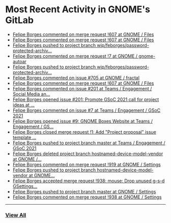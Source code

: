 # Most Recent Activity in GNOME's GitLab

<!-- BLOG-POST-LIST:START -->
- [Felipe Borges commented on merge request !607 at GNOME / Files](https://gitlab.gnome.org/GNOME/nautilus/-/merge_requests/607#note_1019669)
- [Felipe Borges commented on merge request !607 at GNOME / Files](https://gitlab.gnome.org/GNOME/nautilus/-/merge_requests/607#note_1019635)
- [Felipe Borges pushed to project branch wip/feborges/password-protected-archiv...](https://gitlab.gnome.org/GNOME/nautilus/-/commit/55557c60926aac4c5db08f8e89029ce496aa3fb6)
- [Felipe Borges commented on merge request !7 at GNOME / gnome-autoar](https://gitlab.gnome.org/GNOME/gnome-autoar/-/merge_requests/7#note_1019589)
- [Felipe Borges pushed to project branch wip/feborges/password-protected-archiv...](https://gitlab.gnome.org/felipeborges/gnome-autoar/-/commit/5c676fcdb22c15955839766297ca3354826addf8)
- [Felipe Borges commented on issue #705 at GNOME / fractal](https://gitlab.gnome.org/GNOME/fractal/-/issues/705#note_1019571)
- [Felipe Borges commented on merge request !607 at GNOME / Files](https://gitlab.gnome.org/GNOME/nautilus/-/merge_requests/607#note_1018576)
- [Felipe Borges commented on issue #201 at Teams / Engagement / Social Media an...](https://gitlab.gnome.org/Teams/Engagement/Social-Media-and-News/-/issues/201#note_1018517)
- [Felipe Borges opened issue #201: Promote GSoC 2021 call for project ideas at ...](https://gitlab.gnome.org/Teams/Engagement/Social-Media-and-News/-/issues/201)
- [Felipe Borges commented on issue #7 at Teams / Engagement / GSoC 2021](https://gitlab.gnome.org/Teams/Engagement/gsoc-2021/-/issues/7#note_1017953)
- [Felipe Borges opened issue #9: GNOME Boxes Website at Teams / Engagement / GS...](https://gitlab.gnome.org/Teams/Engagement/gsoc-2021/-/issues/9)
- [Felipe Borges closed merge request !1: Add &quot;Project proposal&quot; issue template ...](https://gitlab.gnome.org/Teams/Engagement/gsoc-2021/-/merge_requests/1)
- [Felipe Borges pushed to project branch master at Teams / Engagement / GSoC 2021](https://gitlab.gnome.org/Teams/Engagement/gsoc-2021/-/compare/d2b81cc14dddc984bc1f6dcdd75c3bcfc03e23df...f06eb17035ab9c07e8081e5fade460793aefcda2)
- [Felipe Borges deleted project branch hostnamed-device-model-vendor at GNOME /...](https://gitlab.gnome.org/GNOME/gnome-control-center/-/commits/hostnamed-device-model-vendor)
- [Felipe Borges commented on merge request !919 at GNOME / Settings](https://gitlab.gnome.org/GNOME/gnome-control-center/-/merge_requests/919#note_1017824)
- [Felipe Borges pushed to project branch hostnamed-device-model-vendor at GNOME...](https://gitlab.gnome.org/GNOME/gnome-control-center/-/commit/873e7db16fff9a72fe059896d59d3fb23f87018d)
- [Felipe Borges accepted merge request !938: mouse: Drop unused g-s-d GSettings...](https://gitlab.gnome.org/GNOME/gnome-control-center/-/merge_requests/938)
- [Felipe Borges pushed to project branch master at GNOME / Settings](https://gitlab.gnome.org/GNOME/gnome-control-center/-/commit/fe9b66c387ed38e58fad0d0ef4cd091778a2b837)
- [Felipe Borges commented on merge request !938 at GNOME / Settings](https://gitlab.gnome.org/GNOME/gnome-control-center/-/merge_requests/938#note_1017764)
<!-- BLOG-POST-LIST:END -->

___

### [View All](https://gitlab.gnome.org/users/felipeborges/activity)
